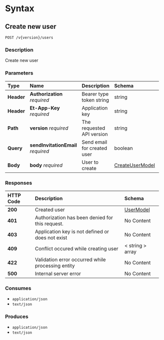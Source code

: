 # Syntax

## Create new user

```text
POST /v{version}/users
```

### Description

Create new user

### Parameters

| Type | Name | Description | Schema | Default |
| :--- | :--- | :--- | :--- | :--- |
| **Header** | **Authorization**   _required_ | Bearer type token string | string |  |
| **Header** | **Et-App-Key**   _required_ | Application key | string |  |
| **Path** | **version**   _required_ | The requested API version | string | `"1.0"` |
| **Query** | **sendInvitationEmail**   _required_ | Send email for created user | boolean |  |
| **Body** | **body**   _required_ | User to create | [CreateUserModel](../../definitions.md#createusermodel) |  |

### Responses

| HTTP Code | Description | Schema |
| :--- | :--- | :--- |
| **200** | Created user | [UserModel](../../definitions.md#usermodel) |
| **401** | Authorization has been denied for this request. | No Content |
| **403** | Application key is not defined or does not exist | No Content |
| **409** | Conflict occured while creating user | &lt; string &gt; array |
| **422** | Validation error occurred while processing entity | No Content |
| **500** | Internal server error | No Content |

### Consumes

* `application/json`
* `text/json`

### Produces

* `application/json`
* `text/json`

